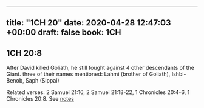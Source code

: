 
---
title: "1CH 20"
date: 2020-04-28 12:47:03 +00:00
draft: false
book: 1CH
---

## 1CH 20:8

After David killed Goliath, he still fought against 4 other descendants of the Giant. three of their names mentioned: Lahmi (brother of Goliath), Ishbi-Benob, Saph (Sippai)

Related verses: 2 Samuel 21:16, 2 Samuel 21:18-22, 1 Chronicles 20:4-6, 1 Chronicles 20:8. See [notes](https://my.bible.com/notes/3417703647034466666)

